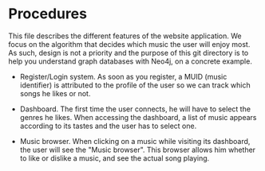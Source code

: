 # Procedures

This file describes the different features of the website application.
We focus on the algorithm that decides which music the user will enjoy most.
As such, design is not a priority and the purpose of this git directory is to help you understand graph databases with Neo4j, on a concrete example.

- Register/Login system.
	As soon as you register, a MUID (music identifier) is attributed to the profile of the user so we can track which songs he likes or not.

- Dashboard.
	The first time the user connects, he will have to select the genres he likes.
	When accessing the dashboard, a list of music appears according to its tastes and the user has to select one.

- Music browser.
	When clicking on a music while visiting its dashboard, the user will see the "Music browser".
	This browser allows him whether to like or dislike a music, and see the actual song playing.
